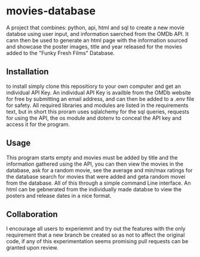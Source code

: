 # movies-database
A project that combines: python, api, html and sql to create a new movie databse using user input, and information saerched from the OMDb API.
It cann then be used to generate an html page with the information sourced and showcase the poster images, title and year released for the movies added to the "Funky Fresh Films" Database.

## Installation
to install simply clone this repositiory to your own computer and get an individual API Key.
An individual API Key is availble from the OMDb website for free by submitting an email address, and can then be added to a .env file for safety.
All required libraries and modules are listed in the requirements text, but in short this proram uses sqlalchemy for the sql queries, requests for using the API, the os module and dotenv to conceal the API key and access it for the program. 


## Usage
This program starts empty and movies must be added by title and the information gathered using the API, you can then view the movies in the database, ask for a random movie, see the average and min/max ratings for the database search for movies that were added and geta  random movei from the database.
All of this through a simple command Line interface. 
An html can be gebnerated from the individually made databse to view the posters and release dates in a nice format.

## Collaboration
I encourage all users to experiemnt and try out the features with the only requirement that a new branch be created so as not to affect the original code, if any of this experimentation seems promising pull requests can be granted upon review. 


